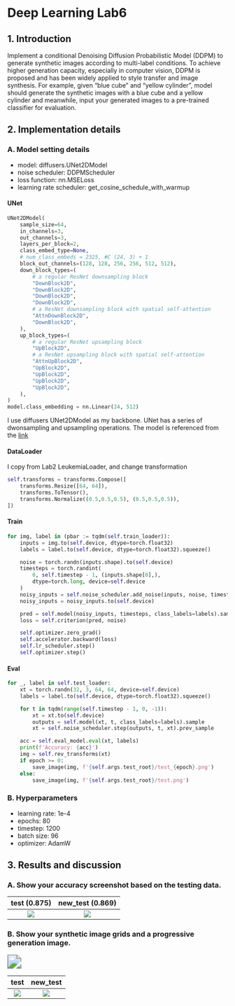 # Deep Learning Lab6

## 1. Introduction

Implement a conditional Denoising Diffusion Probabilistic Model (DDPM) to generate synthetic images according to multi-label conditions. To achieve higher generation capacity, especially in computer vision, DDPM is proposed and has been widely applied to style transfer and image synthesis.  For example, given “blue cube” and “yellow cylinder”, model should generate the synthetic images with a blue cube and a yellow cylinder and meanwhile, input your generated images to a pre-trained classifier for evaluation.

## 2. Implementation details 

### A. Model setting details 

-   model: diffusers.UNet2DModel
-   noise scheduler: DDPMScheduler
-   loss function: nn.MSELoss
-   learning rate scheduler: get_cosine_schedule_with_warmup

#### UNet

```python
UNet2DModel(
    sample_size=64,
    in_channels=3,
    out_channels=3,
    layers_per_block=2,
    class_embed_type=None,
    # num_class_embeds = 2325, #C (24, 3) + 1
    block_out_channels=(128, 128, 256, 256, 512, 512),
    down_block_types=(
        # a regular ResNet downsampling block
        "DownBlock2D",
        "DownBlock2D",
        "DownBlock2D",
        "DownBlock2D",
        # a ResNet downsampling block with spatial self-attention
        "AttnDownBlock2D",
        "DownBlock2D",
    ),
    up_block_types=(
        # a regular ResNet upsampling block
        "UpBlock2D",
        # a ResNet upsampling block with spatial self-attention
        "AttnUpBlock2D",
        "UpBlock2D",
        "UpBlock2D",
        "UpBlock2D",
        "UpBlock2D",
    ),
)
model.class_embedding = nn.Linear(24, 512)
```

I use diffusers UNet2DModel as my backbone. UNet has a series of dwonsampling and upsampling operations. The model is referenced from the [link](https://zhuanlan.zhihu.com/p/634358636)

#### DataLoader

I copy from Lab2 LeukemiaLoader, and change transformation

```python
self.transforms = transforms.Compose([
    transforms.Resize([64, 64]),
    transforms.ToTensor(),
    transforms.Normalize((0.5,0.5,0.5), (0.5,0.5,0.5)),
])
```

#### Train

```python
for img, label in (pbar := tqdm(self.train_loader)):
    inputs = img.to(self.device, dtype=torch.float32)
    labels = label.to(self.device, dtype=torch.float32).squeeze()

    noise = torch.randn(inputs.shape).to(self.device)
    timesteps = torch.randint(
        0, self.timestep - 1, (inputs.shape[0],),
        dtype=torch.long, device=self.device
    )
    noisy_inputs = self.noise_scheduler.add_noise(inputs, noise, timesteps)
    noisy_inputs = noisy_inputs.to(self.device)

    pred = self.model(noisy_inputs, timesteps, class_labels=labels).sample
    loss = self.criterion(pred, noise)

    self.optimizer.zero_grad()
    self.accelerator.backward(loss)
    self.lr_scheduler.step()
    self.optimizer.step()
```

#### Eval

```python
for _, label in self.test_loader:
    xt = torch.randn(32, 3, 64, 64, device=self.device)
    labels = label.to(self.device, dtype=torch.float32).squeeze()

    for t in tqdm(range(self.timestep - 1, 0, -1)):
        xt = xt.to(self.device)
        outputs = self.model(xt, t, class_labels=labels).sample
        xt = self.noise_scheduler.step(outputs, t, xt).prev_sample

    acc = self.eval_model.eval(xt, labels)
    print(f'Accuracy: {acc}')
    img = self.rev_transforms(xt)
    if epoch >= 0:
        save_image(img, f'{self.args.test_root}/test_{epoch}.png')
    else:
        save_image(img, f'{self.args.test_root}/test.png')
```

### B. Hyperparameters

-   learning rate: 1e-4
-   epochs: 80
-   timestep: 1200
-   batch size: 96
-   optimizer: AdamW

## 3. Results and discussion

### A. Show your accuracy screenshot based on the testing data.

|                         test (0.875)                         |                       new_test (0.869)                       |
| :----------------------------------------------------------: | :----------------------------------------------------------: |
| ![](/Users/shiheng/Documents/Github/Deep_Learning/Lab6/image/test_acc.png) | ![](/Users/shiheng/Documents/Github/Deep_Learning/Lab6/image/new_test_acc.png) |



### B. Show your synthetic image grids and a progressive generation image.

<img src="/Users/shiheng/Documents/Github/Deep_Learning/Lab6/image/test_prog.png" style="zoom:200%;" />

|                             test                             |                           new_test                           |
| :----------------------------------------------------------: | :----------------------------------------------------------: |
| ![](/Users/shiheng/Documents/Github/Deep_Learning/Lab6/image/test.png) | ![](/Users/shiheng/Documents/Github/Deep_Learning/Lab6/image/new_test.png) |





